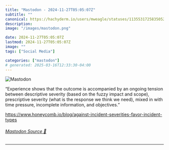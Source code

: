 ```yaml
---
title: "Mastodon - 2024-11-27T05:05:07Z"
subtitle: ""
canonical: https://hachyderm.io/users/mweagle/statuses/113553172583505258
description:
image: "/images/mastodon.png"

date: 2024-11-27T05:05:07Z
lastmod: 2024-11-27T05:05:07Z
image: ""
tags: ["Social Media"]

categories: ["mastodon"]
# generated: 2025-03-16T12:33:30-04:00
---
```

![Mastodon](/images/mastodon.png)

<p>“Experience shows that the outcome is accompanied by an ongoing tension between descriptive severity (based on the fuzzy impact and scope), prescriptive severity (what is the response we think we need), mixed in with time pressure, incomplete information, and objectives.”</p><p><a href="https://www.honeycomb.io/blog/against-incident-severities-favor-incident-types" target="_blank" rel="nofollow noopener noreferrer" translate="no"><span class="invisible">https://www.</span><span class="ellipsis">honeycomb.io/blog/against-inci</span><span class="invisible">dent-severities-favor-incident-types</span></a></p>


###### [Mastodon Source 🐘](https://hachyderm.io/@mweagle/113553172583505258)

___
